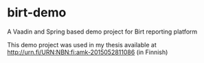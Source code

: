 # birt-demo
A Vaadin and Spring based demo project for Birt reporting platform

This demo project was used in my thesis available at http://urn.fi/URN:NBN:fi:amk-2015052811086 (in Finnish)

